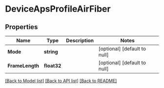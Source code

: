 # DeviceApsProfileAirFiber

## Properties
Name | Type | Description | Notes
------------ | ------------- | ------------- | -------------
**Mode** | **string** |  | [optional] [default to null]
**FrameLength** | **float32** |  | [optional] [default to null]

[[Back to Model list]](../README.md#documentation-for-models) [[Back to API list]](../README.md#documentation-for-api-endpoints) [[Back to README]](../README.md)


